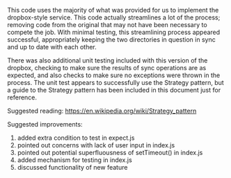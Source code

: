 This code uses the majority of what was provided for us to implement the dropbox-style service. This code actually 
streamlines a lot of the process; removing code from the original that may not have been necessary to compete the 
job. With minimal testing, this streamlining process appeared successful, appropriately keeping the two directories
in question in sync and up to date with each other.

There was also additional unit testing included with this version of the dropbox, checking to make sure the results 
of sync operations are as expected, and also checks to make sure no exceptions were thrown in the process. The unit 
test appears to successfully use the Strategy pattern, but a guide to the Strategy pattern has been included in 
this document just for reference.

Suggested reading:
https://en.wikipedia.org/wiki/Strategy_pattern

Suggested improvements:
1) added extra condition to test in expect.js
2) pointed out concerns with lack of user input in index.js
3) pointed out potential superfluousness of setTimeout() in index.js
4) added mechanism for testing in index.js
5) discussed functionality of new feature
